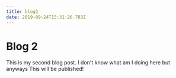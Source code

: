 ```yaml
---
title: blog2
date: 2019-09-24T15:31:26.783Z
---
```

# Blog 2
This is my second blog post. I don't know what am I doing here but anyways This will be published!

